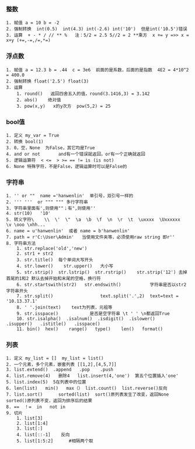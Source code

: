 ### 整数
    1. 赋值 a = 10 b = -2
    2. 强制转换  int(0.5)  int(4.3) int(-2.6) int('10')  但是int('10.5')错误
    3. 运算  + - * / // ** %   注：5/2 = 2.5 5//2 = 2 **乘方  x += y =>> x = x+y (+=,-=,/=,*=)
    
### 浮点数
    1. 赋值 a = 12.3 b = .44  c = 3e6  前面的是系数，后面的是指数  4E2 = 4*10^2 = 400.0
    2. 强制转换 float('2.5') float(3)
    3. 运算
        1. round()   返回四舍五入的值，round(3.1416,3) = 3.142
        2. abs()    绝对值
        3. pow(x,y)   x的y次方  pow(5,2) = 25

### bool值
    1. 定义 my_var = True
    2. 转换 bool(1)
    3. 0，空，None  为False，其它均是True
    4. and or not       and有一个错误就返回，or有一个正确就返回
    5. 逻辑运算符  < <=  > >= == != is (is not)
    6. None 特殊字符，不是False，逻辑运算时可以是False的


### 字符串
    1. '' or ""  name ='hanwenlin'  单引号，双引号一样的
    2. ''' '''  or """ """ 多行字符串
    3. 字符串里面有',则使用""；有",则使用''
    4. str(10)   '10'
    5. 转义字符\    \\  \'  \"  \a  \b  \f  \n  \r  \t  \uxxxx  \Uxxxxxx  \v \ooo \xhh...
    6. name = u'hanwenlin'  或者 name = b'hanwenlin'
    7. path = r'C:\User\Admin'   当使用文件夹等，必须使用raw string 即r''
    8. 字符串方法
        1. str.replace('old','new')
        2. str1 + str2
        3. str.title()  每个单词大写开头
        4. str.lower()    str.upper()   大小写
        5. str.strip()  str.lstrip()  str.rstrip()    str.strip('12') 去掉首尾的1和2 默认去掉开始和末尾的空格，换行符
        6. str.startswith(str2)   str.endswith()           字符串是否以str2字符串开头
        7. str.split()                  text.split('.',2)  text=text = '10.13.37.1'
        8. ' '.join(text)    text为列表，元祖等
        9. str.isspace()            是否是空字符串 \t ' ' \n都返回True
        10. str.isalpha()  .isalnum()  .isdigit()  .islower()    .isupper()   .istitle()   .isspace()   
        11. bin()  hex()    range()   type()    len()   format()  
        
 ### 列表
    1. 定义 my_list = []  my_list = list()
    2. 一个元素，多个元素，嵌套列表 [[1,2],[4,5,7]]
    3. list.extend()  .append   .pop    .push
    4. list.remove(4)   删除4   list.insert(4,'one')  第五个位置插入'one'
    5. list.index(5)  5在列表中的位置
    6. len(list)   min()   max（） list.count()  list.reverse()反向
    7. list.sort()      sorted(list)  sort()原列表发生了改变，返回None  sorted()原列表不变，返回为排序后的结果
    8. ==  ！=  in   not in
    9. 切片
        1. list[3]
        2. list[1:4]
        3. list[:]
        4. list[::-1]    反向
        5. list[1:5:2]      #相隔两个取
      
    
